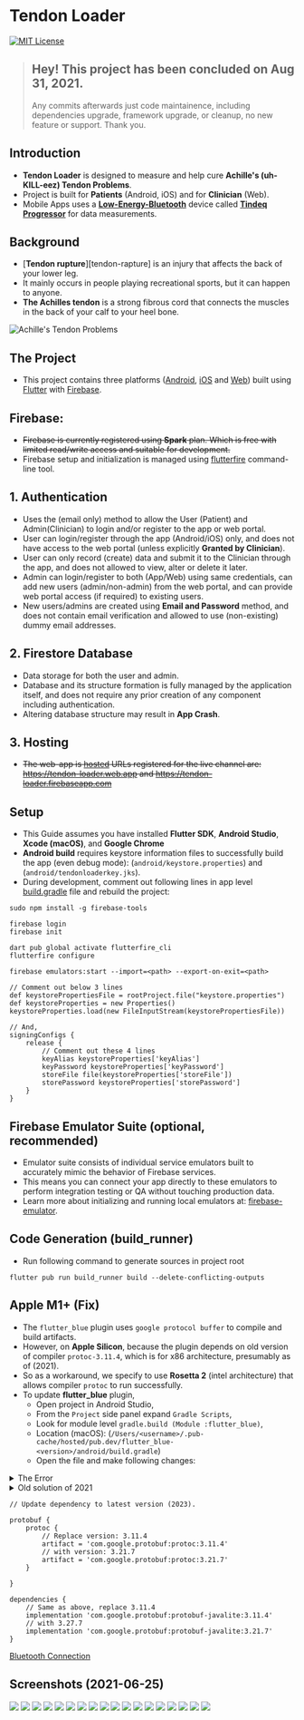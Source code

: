 # Tendon Loader

[![MIT License][license-badge]][license-link]

> ## Hey! This project has been concluded on Aug 31, 2021.
>
> Any commits afterwards just code maintainence, including dependencies upgrade,
> framework upgrade, or cleanup, no new feature or support. Thank you.

## Introduction

- **Tendon Loader** is designed to measure and help cure **Achille's
  (uh-KILL-eez) Tendon Problems**.
- Project is built for **Patients** (Android, iOS) and for **Clinician** (Web).
- Mobile Apps uses a [**Low-Energy-Bluetooth**][tindeq-progressor] device called
  [**Tindeq Progressor**][tindeq-progressor] for data measurements.

## Background

- [**Tendon rupture**][tendon-rapture] is an injury that affects the back of
  your lower leg.
- It mainly occurs in people playing recreational sports, but it can happen to
  anyone.
- **The Achilles tendon** is a strong fibrous cord that connects the muscles in
  the back of your calf to your heel bone.

![Achille's Tendon Problems](./Resources/tendon-problems.webp)

## The Project

- This project contains three platforms ([Android][flutter-android],
  [iOS][flutter-ios] and [Web][flutter-web]) built using [Flutter][flutter-dev]
  with [Firebase][firebase-console].

## Firebase:

- ~~Firebase is currently registered using **Spark** plan. Which is free with
  limited read/write access and suitable for development.~~
- Firebase setup and initialization is managed using
  [flutterfire][flutterfire-cli] command-line tool.

## 1. Authentication

- Uses the (email only) method to allow the User (Patient) and Admin(Clinician)
  to login and/or register to the app or web portal.
- User can login/register through the app (Android/iOS) only, and does not have
  access to the web portal (unless explicitly **Granted by Clinician**).
- User can only record (create) data and submit it to the Clinician through the
  app, and does not allowed to view, alter or delete it later.
- Admin can login/register to both (App/Web) using same credentials, can add new
  users (admin/non-admin) from the web portal, and can provide web portal access
  (if required) to existing users.
- New users/admins are created using **Email and Password** method, and does not
  contain email verification and allowed to use (non-existing) dummy email
  addresses.

## 2. Firestore Database

- Data storage for both the user and admin.
- Database and its structure formation is fully managed by the application
  itself, and does not require any prior creation of any component including
  authentication.
- Altering database structure may result in **App Crash**.

## 3. Hosting

- ~~The web-app is [hosted][web-hosting] URLs registered for the live channel
  are: https://tendon-loader.web.app and https://tendon-loader.firebaseapp.com~~

## Setup

- This Guide assumes you have installed **Flutter SDK**, **Android Studio**,
  **Xcode (macOS)**, and **Google Chrome**
- **Android build** requires keystore information files to successfully build
  the app (even debug mode): (`android/keystore.properties`) and
  (`android/tendonloaderkey.jks`).
- During development, comment out following lines in app level
  [build.gradle](android/app/build.gradle) file and rebuild the project:

```console
sudo npm install -g firebase-tools

firebase login
firebase init

dart pub global activate flutterfire_cli
flutterfire configure

firebase emulators:start --import=<path> --export-on-exit=<path>
```

```Gradle
// Comment out below 3 lines
def keystorePropertiesFile = rootProject.file("keystore.properties")
def keystoreProperties = new Properties()
keystoreProperties.load(new FileInputStream(keystorePropertiesFile))

// And,
signingConfigs {
    release {
        // Comment out these 4 lines
        keyAlias keystoreProperties['keyAlias']
        keyPassword keystoreProperties['keyPassword']
        storeFile file(keystoreProperties['storeFile'])
        storePassword keystoreProperties['storePassword']
    }
}
```

## Firebase Emulator Suite (optional, recommended)

- Emulator suite consists of individual service emulators built to accurately
  mimic the behavior of Firebase services.
- This means you can connect your app directly to these emulators to perform
  integration testing or QA without touching production data.
- Learn more about initializing and running local emulators at:
  [firebase-emulator].

## Code Generation (build_runner)

- Run following command to generate sources in project root

```
flutter pub run build_runner build --delete-conflicting-outputs
```

## Apple M1+ (Fix)

- The `flutter_blue` plugin uses `google protocol buffer` to compile and build
  artifacts.
- However, on **Apple Silicon**, because the plugin depends on old version of
  compiler `protoc-3.11.4`, which is for x86 architecture, presumably as of
  (2021).
- So as a workaround, we specify to use **Rosetta 2** (intel architecture) that
  allows compiler `protoc` to run successfully.
- To update **flutter_blue** plugin,
  - Open project in Android Studio,
  - From the `Project` side panel expand `Gradle Scripts`,
  - Look for module level `gradle.build (Module :flutter_blue)`,
  - Location (macOS):
    (`/Users/<username>/.pub-cache/hosted/pub.dev/flutter_blue-<version>/android/build.gradle`)
  - Open the file and make following changes:

<details>
<summary>The Error</summary>

```
FAILURE: Build completed with 2 failures.

1: Task failed with an exception.
-----------
* What went wrong:
Execution failed for task ':flutter_blue:generateDebugProto'.
> Could not resolve all files for configuration ':flutter_blue:protobufToolsLocator_protoc'.
   > Could not find protoc-3.11.4-osx-aarch_64.exe (com.google.protobuf:protoc:3.11.4).
     Searched in the following locations:
         https://repo.maven.apache.org/maven2/com/google/protobuf/protoc/3.11.4/protoc-3.11.4-osx-aarch_64.exe
```

</details>

<details>
<summary>Old solution of 2021</summary>

```Gradle
protobuf {
    protoc {
        // Replace this line
        artifact = 'com.google.protobuf:protoc:3.11.4'
        // With this block
        if (osdetector.os == "osx") {
          artifact = 'com.google.protobuf:protoc:3.14.0:osx-x86_64'
        } else {
          artifact = 'com.google.protobuf:protoc:3.14.0'
        }
    }
}
```

</details>

```Gradle
// Update dependency to latest version (2023).

protobuf {
    protoc {
        // Replace version: 3.11.4
        artifact = 'com.google.protobuf:protoc:3.11.4'
        // with version: 3.21.7
        artifact = 'com.google.protobuf:protoc:3.21.7'
    }

}

dependencies {
    // Same as above, replace 3.11.4
    implementation 'com.google.protobuf:protobuf-javalite:3.11.4'
    // with 3.27.7
    implementation 'com.google.protobuf:protobuf-javalite:3.21.7'
}
```

[Bluetooth Connection](./Resources/Connection.pdf)

## Screenshots (2021-06-25)

![](./Resources/imgs/v0.0.6/Screenshot_2021-06-25-23-13-30-438_ca.ubc.tendon_loader.webp)
![](./Resources/imgs/v0.0.6/Screenshot_2021-06-25-23-15-14-551_ca.ubc.tendon_loader.webp)
![](./Resources/imgs/v0.0.6/Screenshot_2021-06-25-23-15-27-760_ca.ubc.tendon_loader.webp)
![](./Resources/imgs/v0.0.6/Screenshot_2021-06-25-23-15-39-736_ca.ubc.tendon_loader.webp)
![](./Resources/imgs/v0.0.6/Screenshot_2021-06-25-23-15-49-058_ca.ubc.tendon_loader.webp)
![](./Resources/imgs/v0.0.6/Screenshot_2021-06-25-23-17-06-520_ca.ubc.tendon_loader.webp)
![](./Resources/imgs/v0.0.6/Screenshot_2021-06-25-23-17-43-191_ca.ubc.tendon_loader.webp)
![](./Resources/imgs/v0.0.6/Screenshot_2021-06-25-23-18-06-269_ca.ubc.tendon_loader.webp)
![](./Resources/imgs/v0.0.6/Screenshot_2021-06-25-23-18-13-910_ca.ubc.tendon_loader.webp)
![](./Resources/imgs/v0.0.6/Screenshot_2021-06-25-23-18-25-853_ca.ubc.tendon_loader.webp)
![](./Resources/imgs/v0.0.6/Screenshot_2021-06-25-23-18-51-639_ca.ubc.tendon_loader.webp)
![](./Resources/imgs/v0.0.6/Screenshot_2021-06-25-23-19-02-872_ca.ubc.tendon_loader.webp)
![](./Resources/imgs/v0.0.6/Screenshot_2021-06-25-23-19-32-174_ca.ubc.tendon_loader.webp)
![](./Resources/imgs/v0.0.6/Screenshot_2021-06-25-23-19-56-481_ca.ubc.tendon_loader.webp)
![](./Resources/imgs/v0.0.6/Screenshot_2021-06-25-23-20-09-295_ca.ubc.tendon_loader.webp)
![](./Resources/imgs/v0.0.6/Screenshot_2021-06-25-23-20-52-519_ca.ubc.tendon_loader.webp)
![](./Resources/imgs/v0.0.6/Screenshot_2021-06-25-23-21-12-197_ca.ubc.tendon_loader.webp)
![](./Resources/imgs/v0.0.6/Screenshot_2021-06-25-23-21-21-526_ca.ubc.tendon_loader.webp)

[license-badge]: https://img.shields.io/github/license/mitulvaghamshi/tendon_loader?logo=%20&style=for-the-badge
[license-link]: https://github.com/mitulvaghamshi/tendon_loader/blob/main/LICENSE
[flutter-android]: https://flutter.dev/docs/get-started/flutter-for/android-devs
[flutter-ios]: https://flutter.dev/docs/get-started/flutter-for/ios-devs
[flutter-web]: https://flutter.dev/docs/get-started/flutter-for/web-devs
[flutter-dev]: https://flutter.dev
[firebase-console]: https://console.firebase.google.com/project/tendon-loader/overview
[firebase-emulator]: https://firebase.google.com/docs/emulator-suite
[tindeq-progressor]: https://tindeq.com
[web-hosting]: https://console.firebase.google.com/project/tendon-loader/hosting/sites
[android-config]: https://console.firebase.google.com/project/tendon-loader/settings/general/android:ca.ubc.tendon_loader
[flutterfire-cli]: https://firebase.flutter.dev/docs/cli
[tendon-repture]: https://www.mayoclinic.org/diseases-conditions/achilles-tendon-rupture/symptoms-causes/syc-20353234
